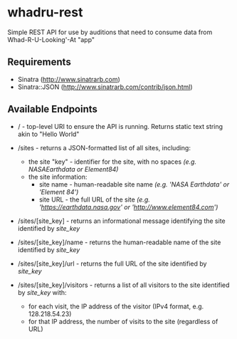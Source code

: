whadru-rest
===========

Simple REST API for use by auditions that need to consume data from Whad-R-U-Looking'-At "app"

Requirements
------------

* Sinatra (http://www.sinatrarb.com)
* Sinatra::JSON (http://www.sinatrarb.com/contrib/json.html)

Available Endpoints
-------------------

* / - top-level URI to ensure the API is running. Returns static text string akin to "Hello World"

* /sites - returns a JSON-formatted list of all sites, including:
  * the site "key" - identifier for the site, with no spaces *(e.g. NASAEarthdata or Element84)*
  * the site information:
    * site name - human-readable site name *(e.g. 'NASA Earthdata' or 'Element 84')*
    * site URL - the full URL of the site *(e.g. 'https://earthdata.nasa.gov' or 'http://www.element84.com')*
    
* /sites/[site\_key] - returns an informational message identifying the site identified by *site\_key*

* /sites/[site\_key]/name - returns the human-readable name of the site identified by *site\_key*

* /sites/[site\_key]/url - returns the full URL of the site identified by *site\_key*

* /sites/[site\_key]/visitors - returns a list of all visitors to the site identified by *site\_key* with:
  * for each visit, the IP address of the visitor (IPv4 format, e.g. 128.218.54.23)
  * for that IP address, the number of visits to the site (regardless of URL)